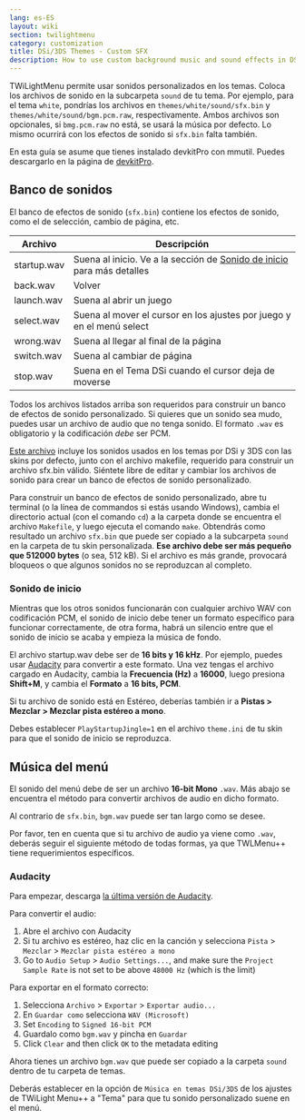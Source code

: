 ```yaml
---
lang: es-ES
layout: wiki
section: twilightmenu
category: customization
title: DSi/3DS Themes - Custom SFX
description: How to use custom background music and sound effects in DSi and 3DS themes for TWiLight Menu++
---
```


TWiLightMenu permite usar sonidos personalizados en los temas. Coloca los archivos de sonido en la subcarpeta `sound` de tu tema. Por ejemplo, para el tema `white`, pondrías los archivos en `themes/white/sound/sfx.bin` y `themes/white/sound/bgm.pcm.raw`, respectivamente. Ambos archivos son opcionales, si `bmg.pcm.raw` no está, se usará la música por defecto. Lo mismo ocurrirá con los efectos de sonido si `sfx.bin` falta también.

En esta guía se asume que tienes instalado devkitPro con mmutil. Puedes descargarlo en la página de [devkitPro](https://devkitpro.org/wiki/Getting_Started).

## Banco de sonidos
El banco de efectos de sonido (`sfx.bin`) contiene los efectos de sonido, como el de selección, cambio de página, etc.

| Archivo     | Descripción                                                                              |
| ----------- | ---------------------------------------------------------------------------------------- |
| startup.wav | Suena al inicio. Ve a la sección de [Sonido de inicio](#startup-sound) para más detalles |
| back.wav    | Volver                                                                                   |
| launch.wav  | Suena al abrir un juego                                                                  |
| select.wav  | Suena al mover el cursor en los ajustes por juego y en el menú select                    |
| wrong.wav   | Suena al llegar al final de la página                                                    |
| switch.wav  | Suena al cambiar de página                                                               |
| stop.wav    | Suena en el Tema DSi cuando el cursor deja de moverse                                    |

Todos los archivos listados arriba son requeridos para construir un banco de efectos de sonido personalizado. Si quieres que un sonido sea mudo, puedes usar un archivo de audio que no tenga sonido. El formato `.wav` es obligatorio y la codificación *debe* ser PCM.

[Este archivo](/assets/files/sfx-example.zip) incluye los sonidos usados en los temas por DSi y 3DS con las skins por defecto, junto con el archivo makefile, requerido para construir un archivo sfx.bin válido. Siéntete libre de editar y cambiar los archivos de sonido para crear un banco de efectos de sonido personalizado.

Para construir un banco de efectos de sonido personalizado, abre tu terminal (o la línea de commandos si estás usando Windows), cambia el directorio actual (con el comando `cd`) a la carpeta donde se encuentra el archivo `Makefile`, y luego ejecuta el comando `make`. Obtendrás como resultado un archivo `sfx.bin` que puede ser copiado a la subcarpeta `sound` en la carpeta de tu skin personalizada. **Ese archivo debe ser más pequeño que 512000 bytes** (o sea, 512 kB). Si el archivo es más grande, provocará bloqueos o que algunos sonidos no se reproduzcan al completo.

### Sonido de inicio
Mientras que los otros sonidos funcionarán con cualquier archivo WAV con codificación PCM, el sonido de inicio debe tener un formato específico para funcionar correctamente, de otra forma, habrá un silencio entre que el sonido de inicio se acaba y empieza la música de fondo.

El archivo startup.wav debe ser de **16 bits y 16 kHz**. Por ejemplo, puedes usar [Audacity](https://github.com/audacity/audacity/releases/latest) para convertir a este formato. Una vez tengas el archivo cargado en Audacity, cambia la **Frecuencia (Hz)** a **16000**, luego presiona **Shift+M**, y cambia el **Formato** a **16 bits, PCM**.

Si tu archivo de sonido está en Estéreo, deberías también ir a **Pistas > Mezclar > Mezclar pista estéreo a mono**.

Debes establecer `PlayStartupJingle=1` en el archivo `theme.ini` de tu skin para que el sonido de inicio se reproduzca.


## Música del menú
El sonido del menú debe de ser un archivo **16-bit Mono** `.wav`. Más abajo se encuentra el método para convertir archivos de audio en dicho formato.

Al contrario de `sfx.bin`, `bgm.wav` puede ser tan largo como se desee.

Por favor, ten en cuenta que si tu archivo de audio ya viene como `.wav`, deberás seguir el siguiente método de todas formas, ya que TWLMenu++ tiene requerimientos específicos.

### Audacity
Para empezar, descarga [la última versión de Audacity](https://github.com/audacity/audacity/releases/latest).

Para convertir el audio:
1. Abre el archivo con Audacity
1. Si tu archivo es estéreo, haz clic en la canción y selecciona `Pista` > `Mezclar` > `Mezclar pista estéreo a mono`
1. Go to `Audio Setup` > `Audio Settings...`, and make sure the `Project Sample Rate` is not set to be above `48000 Hz` (which is the limit)

Para exportar en el formato correcto:
1. Selecciona `Archivo` > `Exportar` > `Exportar audio...`
1. En `Guardar como` selecciona `WAV (Microsoft)`
1. Set `Encoding` to `Signed 16-bit PCM`
1. Guardalo como `bgm.wav` y pincha en `Guardar`
1. Click `Clear` and then click `OK` to the metadata editing

Ahora tienes un archivo `bgm.wav` que puede ser copiado a la carpeta `sound` dentro de tu carpeta de temas.

Deberás establecer en la opción de `Música en temas DSi/3DS` de los ajustes de TWiLight Menu++ a "Tema" para que tu sonido personalizado suene en el menú.
